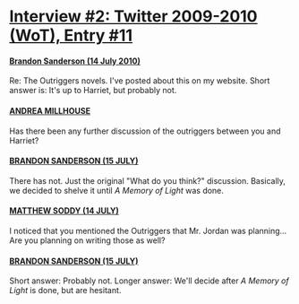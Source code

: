 # [Interview #2: Twitter 2009-2010 (WoT), Entry #11](https://www.theoryland.com/intvmain.php?i=2#11)

#### [Brandon Sanderson (14 July 2010)](http://twitter.com/BrandSanderson/status/18499527080)

Re: The Outriggers novels. I've posted about this on my website. Short answer is: It's up to Harriet, but probably not.

#### [ANDREA MILLHOUSE](http://twitter.com/Darth_Andrea/status/18553669462)

Has there been any further discussion of the outriggers between you and Harriet?

#### [BRANDON SANDERSON (15 JULY)](http://twitter.com/BrandSanderson/status/18581063673)

There has not. Just the original "What do you think?" discussion. Basically, we decided to shelve it until
*A Memory of Light*
was done.

#### [MATTHEW SODDY (14 JULY)](http://twitter.com/MatthewSoddy/status/18555348267)

I noticed that you mentioned the Outriggers that Mr. Jordan was planning... Are you planning on writing those as well?

#### [BRANDON SANDERSON (15 JULY)](http://twitter.com/BrandSanderson/status/18583185125)

Short answer: Probably not. Longer answer: We'll decide after
*A Memory of Light*
is done, but are hesitant.

